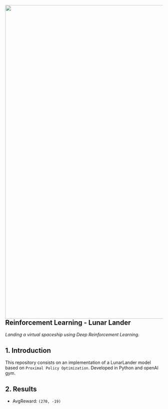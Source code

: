 <img width="1000" style="float:left" 
     src="https://wingedsheep.com/content/images/2020/08/lunarlanderpost-2.png" />

## Reinforcement Learning - Lunar Lander 

_Landing a virtual spaceship using Deep Reinforcement Learning._


## 1. Introduction

This repository consists on an implementation of a LunarLander model based on `Proximal Policy Optimization`. Developed in Python and openAI gym. 

## 2. Results
* AvgReward: `(270, -19)`
